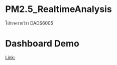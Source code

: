 # PM2.5_RealtimeAnalysis
โปรเจครายวิชา DADS6005 

# Dashboard Demo
[Link: ](https://nida365-my.sharepoint.com/:v:/g/personal/supisara_poo_stu_nida_ac_th/EYPwmkBUhURNoLwRMKCgZpoB1ShB637fT-ovC75-MdbP1w?e=Tq3goN)
